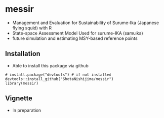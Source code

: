 # messir
- Management and Evaluation for Sustainability of Surume-Ika (Japanese flying squid) with R
- State-space Assessment Model Used for surume-IKA (samuika)
- future simulation and estimating MSY-based reference points

## Installation
- Able to install this package via github

```
# install.package("devtools") # if not installed
devtools::install_github("ShotaNishijima/messir")
library(messir)

```

## Vignette
- In preparation
